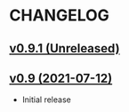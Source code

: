 # CHANGELOG

## [v0.9.1 (Unreleased)](https://github.com/onlime/laravel-http-client-global-logger/compare/v0.9...main)

## [v0.9 (2021-07-12)](https://github.com/onlime/laravel-http-client-global-logger/releases/tag/v0.9)

- Initial release
